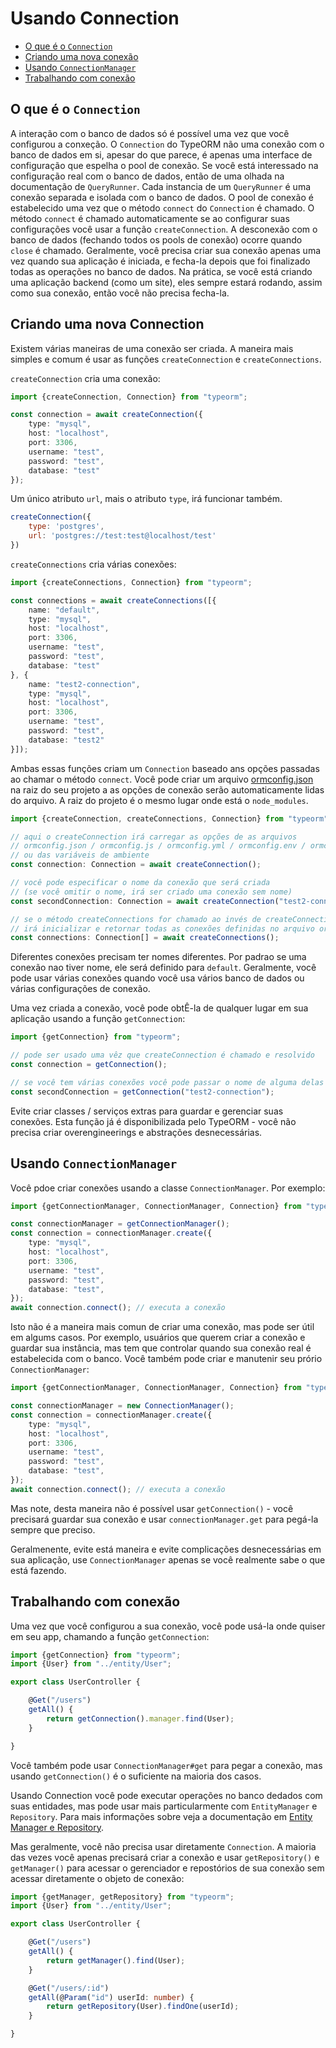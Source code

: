 # Usando Connection

* [O que é o `Connection`](#o-que-é-o-connection)
* [Criando uma nova conexão](#criando-uma-nova-conexão)
* [Usando `ConnectionManager`](#usando-connectionmanager)
* [Trabalhando com conexão](#trabalhando-com-conexão)
    
## O que é o `Connection`

A interação com o banco de dados só é possível uma vez que você configurou a conxeção.
O `Connection` do TypeORM não uma conexão com o banco de dados em si, apesar do que parece, é apenas uma interface de configuração que espelha o pool de conexão.
Se você está interessado na configuração real com o banco de dados, então de uma olhada na documentação de `QueryRunner`.
Cada instancia de um `QueryRunner` é uma conexão separada e isolada com o banco de dados.
O pool de conexão é estabelecido uma vez que o método `connect` do `Connection` é chamado.
O método `connect` é chamado automaticamente se ao configurar suas configurações você usar a função `createConnection`.
A desconexão com o banco de dados (fechando todos os pools de conexão) ocorre quando `close` é chamado.
Geralmente, você precisa criar sua conexão apenas uma vez quando sua aplicação é iniciada,
e fecha-la depois que foi finalizado todas as operações no banco de dados.
Na prática, se você está criando uma aplicação backend (como um site), eles sempre estará rodando, assim como sua conexão, então você não precisa fecha-la.

## Criando uma nova Connection

Existem várias maneiras de uma conexão ser criada.
A maneira mais simples e comum é usar as funções `createConnection` e `createConnections`.

`createConnection` cria uma conexão:

```typescript
import {createConnection, Connection} from "typeorm";

const connection = await createConnection({
    type: "mysql",
    host: "localhost",
    port: 3306,
    username: "test",
    password: "test",
    database: "test"
});
```
Um único atributo `url`, mais o atributo `type`, irá funcionar também.

```js
createConnection({
    type: 'postgres',
    url: 'postgres://test:test@localhost/test'
})
```

`createConnections` cria várias conexões:

```typescript
import {createConnections, Connection} from "typeorm";

const connections = await createConnections([{
    name: "default",
    type: "mysql",
    host: "localhost",
    port: 3306,
    username: "test",
    password: "test",
    database: "test"
}, {
    name: "test2-connection",
    type: "mysql",
    host: "localhost",
    port: 3306,
    username: "test",
    password: "test",
    database: "test2"
}]);
```

Ambas essas funções criam um `Connection` baseado ans opções passadas ao chamar o método `connect`.
Você pode criar um arquivo [ormconfig.json](./using-ormconfig.md) na raiz do seu projeto
a as opções de conexão serão automaticamente lidas do arquivo.
A raiz do projeto é o mesmo lugar onde está o `node_modules`.

```typescript
import {createConnection, createConnections, Connection} from "typeorm";

// aqui o createConnection irá carregar as opções de as arquivos
// ormconfig.json / ormconfig.js / ormconfig.yml / ormconfig.env / ormconfig.xml
// ou das variáveis de ambiente
const connection: Connection = await createConnection();

// você pode especificar o nome da conexão que será criada
// (se você omitir o nome, irá ser criado uma conexão sem nome)
const secondConnection: Connection = await createConnection("test2-connection");

// se o método createConnections for chamado ao invés de createConnection então
// irá inicializar e retornar todas as conexões definidas no arquivo ormconfig
const connections: Connection[] = await createConnections();
```

Diferentes conexões precisam ter nomes diferentes.
Por padrao se uma conexão nao tiver nome, ele será definido para `default`.
Geralmente, você pode usar várias conexões quando você usa vários banco de dados ou várias configurações de conexão.

Uma vez criada a conexão, você pode obtÊ-la de qualquer lugar em sua aplicação usando a função `getConnection`:

```typescript
import {getConnection} from "typeorm";

// pode ser usado uma vêz que createConnection é chamado e resolvido
const connection = getConnection();

// se você tem várias conexões você pode passar o nome de alguma delas
const secondConnection = getConnection("test2-connection");
```

Evite criar classes / serviços extras para guardar e gerenciar suas conexões.
Esta função já é disponibilizada pelo TypeORM -
você não precisa criar overengineerings e abstrações desnecessárias.

## Usando `ConnectionManager`

Você pdoe criar conexões usando a classe `ConnectionManager`. Por exemplo:

```typescript
import {getConnectionManager, ConnectionManager, Connection} from "typeorm";

const connectionManager = getConnectionManager();
const connection = connectionManager.create({
    type: "mysql",
    host: "localhost",
    port: 3306,
    username: "test",
    password: "test",
    database: "test",
});
await connection.connect(); // executa a conexão
```

Isto não é a maneira mais comun de criar uma conexão, mas pode ser útil em algums casos.
Por exemplo, usuários que querem criar a conexão e guardar sua instância,
mas tem que controlar quando sua conexão real é estabelecida com o banco.
Você também pode criar e manutenir seu prório `ConnectionManager`:

```typescript
import {getConnectionManager, ConnectionManager, Connection} from "typeorm";

const connectionManager = new ConnectionManager();
const connection = connectionManager.create({
    type: "mysql",
    host: "localhost",
    port: 3306,
    username: "test",
    password: "test",
    database: "test",
});
await connection.connect(); // executa a conexão
```

Mas note, desta maneira não é possível usar `getConnection()` -
você precisará guardar sua conexão e usar `connectionManager.get` para pegá-la sempre que preciso.

Geralmenente, evite está maneira e evite complicações desnecessárias em sua aplicação,
use `ConnectionManager` apenas se você realmente sabe o que está fazendo.

## Trabalhando com conexão

Uma vez que você configurou a sua conexão, você pode usá-la onde quiser em seu app, chamando a função `getConnection`:

```typescript
import {getConnection} from "typeorm";
import {User} from "../entity/User";

export class UserController {

    @Get("/users")
    getAll() {
        return getConnection().manager.find(User);
    }

}
```

Você também pode usar `ConnectionManager#get` para pegar a conexão,
mas usando  `getConnection()` é o suficiente na maioria dos casos.

Usando Connection você pode executar operações no banco dedados com suas entidades,
mas pode usar mais particularmente com `EntityManager` e `Repository`.
Para mais informações sobre veja a documentação em [Entity Manager e Repository](working-with-entity-manager.md).

Mas geralmente, você não precisa usar diretamente `Connection`.
A maioria das vezes você apenas precisará criar a conexão e usar `getRepository()` e `getManager()`
para acessar o gerenciador e repostórios de sua conexão sem acessar diretamente o objeto de conexão:

```typescript
import {getManager, getRepository} from "typeorm";
import {User} from "../entity/User";

export class UserController {

    @Get("/users")
    getAll() {
        return getManager().find(User);
    }

    @Get("/users/:id")
    getAll(@Param("id") userId: number) {
        return getRepository(User).findOne(userId);
    }

}
```
